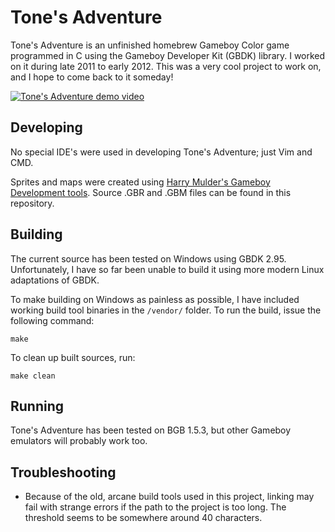 # Tone's Adventure
Tone's Adventure is an unfinished homebrew Gameboy Color game programmed in C
using the Gameboy Developer Kit (GBDK) library. I worked on it during late 2011
to early 2012. This was a very cool project to work on, and I hope to come back
to it someday!

[![Tone's Adventure demo video](https://i.imgur.com/WI4RpYo.png)](https://youtu.be/XFFF8lUgWpw "Hyeyo")


## Developing
No special IDE's were used in developing Tone's Adventure; just Vim and CMD.

Sprites and maps were created using
[Harry Mulder's Gameboy Development tools](http://www.devrs.com/gb/hmgd/intro.html).
Source .GBR and .GBM files can be found in this repository.


## Building
The current source has been tested on Windows using GBDK 2.95. Unfortunately,
I have so far been unable to build it using more modern Linux adaptations of
GBDK.

To make building on Windows as painless as possible, I have included working
build tool binaries in the `/vendor/` folder. To run the build, issue the
following command:

    make

To clean up built sources, run:

    make clean


## Running
Tone's Adventure has been tested on BGB 1.5.3, but other Gameboy emulators
will probably work too.


## Troubleshooting
*   Because of the old, arcane build tools used in this project, linking may
    fail with strange errors if the path to the project is too long. The
    threshold seems to be somewhere around 40 characters.
